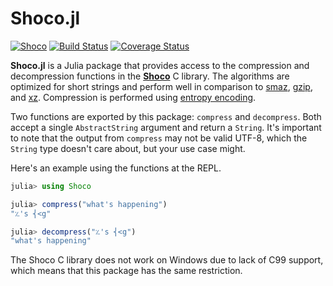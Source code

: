# Shoco.jl

[![Shoco](http://pkg.julialang.org/badges/Shoco_0.7.svg)](http://pkg.julialang.org/?pkg=Shoco)
[![Build Status](https://travis-ci.org/ararslan/Shoco.jl.svg?branch=master)](https://travis-ci.org/ararslan/Shoco.jl)
[![Coverage Status](https://coveralls.io/repos/github/ararslan/Shoco.jl/badge.svg?branch=master)](https://coveralls.io/github/ararslan/Shoco.jl?branch=master)

**Shoco.jl** is a Julia package that provides access to the compression and decompression functions in the [**Shoco**](https://github.com/Ed-von-Schleck/shoco) C library.
The algorithms are optimized for short strings and perform well in comparison to [smaz](https://github.com/antirez/smaz), [gzip](https://en.wikipedia.org/wiki/Gzip), and [xz](https://en.wikipedia.org/wiki/Xz).
Compression is performed using [entropy encoding](https://en.wikipedia.org/wiki/Entropy_encoding).

Two functions are exported by this package: `compress` and `decompress`.
Both accept a single `AbstractString` argument and return a `String`.
It's important to note that the output from `compress` may not be valid UTF-8, which the `String` type doesn't care about, but your use case might.

Here's an example using the functions at the REPL.

```julia
julia> using Shoco

julia> compress("what's happening")
"؉'s ⎨<g"

julia> decompress("؉'s ⎨<g")
"what's happening"
```

The Shoco C library does not work on Windows due to lack of C99 support, which means that this package has the same restriction.
